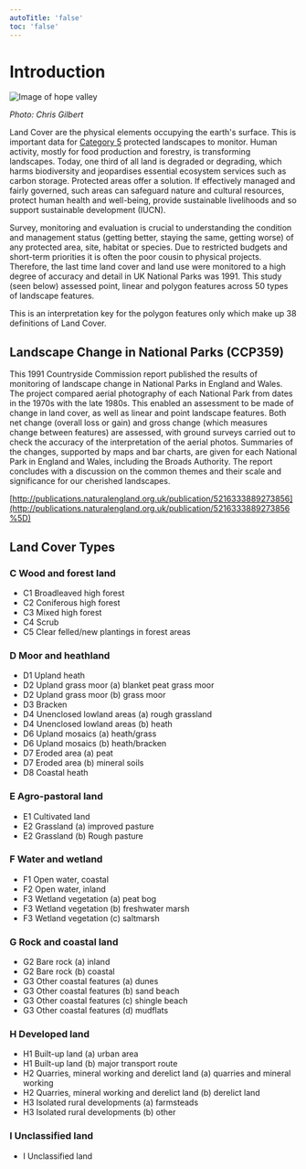 ```yaml
---
autoTitle: 'false'
toc: 'false'
---
```


# Introduction

![Image of hope valley](https://report-publishing/media/interpretation-key/hopevalley.jpg)

_Photo: Chris Gilbert_

Land Cover are the physical elements occupying the earth's surface. This is important data for [Category 5](https://www.iucn.org/resources/publication/management-guidelines-iucn-category-v-protected-areas-protected) protected landscapes to monitor. Human activity, mostly for food production and forestry, is transforming landscapes. Today, one third of all land is degraded or degrading, which harms biodiversity and jeopardises essential ecosystem services such as carbon storage. Protected areas offer a solution. If effectively managed and fairly governed, such areas can safeguard nature and cultural resources, protect human health and well-being, provide sustainable livelihoods and so support sustainable development (IUCN).

Survey, monitoring and evaluation is crucial to understanding the condition and management status (getting better, staying the same, getting worse) of any protected area, site, habitat or species. Due to restricted budgets and short-term priorities it is often the poor cousin to physical projects. Therefore, the last time land cover and land use were monitored to a high degree of accuracy and detail in UK National Parks was 1991. This study (seen below) assessed point, linear and polygon features across 50 types of landscape features.

This is an interpretation key for the polygon features only which make up 38 definitions of Land Cover.

## Landscape Change in National Parks (CCP359)

This 1991 Countryside Commission report published the results of monitoring of landscape change in National Parks in England and Wales. The project compared aerial photography of each National Park from dates in the 1970s with the late 1980s. This enabled an assessment to be made of change in land cover, as well as linear and point landscape features. Both net change (overall loss or gain) and gross change (which measures change between features) are assessed, with ground surveys carried out to check the accuracy of the interpretation of the aerial photos. Summaries of the changes, supported by maps and bar charts, are given for each National Park in England and Wales, including the Broads Authority. The report concludes with a discussion on the common themes and their scale and significance for our cherished landscapes.

[http://publications.naturalengland.org.uk/publication/5216333889273856](http://publications.naturalengland.org.uk/publication/5216333889273856%5D)

## Land Cover Types

### C Wood and forest land

*   C1 Broadleaved high forest
*   C2 Coniferous high forest
*   C3 Mixed high forest
*   C4 Scrub
*   C5 Clear felled/new plantings in forest areas

### D Moor and heathland

*   D1 Upland heath
*   D2 Upland grass moor (a) blanket peat grass moor
*   D2 Upland grass moor (b) grass moor
*   D3 Bracken
*   D4 Unenclosed lowland areas (a) rough grassland
*   D4 Unenclosed lowland areas (b) heath
*   D6 Upland mosaics (a) heath/grass
*   D6 Upland mosaics (b) heath/bracken
*   D7 Eroded area (a) peat
*   D7 Eroded area (b) mineral soils
*   D8 Coastal heath

### E Agro-pastoral land

*   E1 Cultivated land
*   E2 Grassland (a) improved pasture
*   E2 Grassland (b) Rough pasture

### F Water and wetland

*   F1 Open water, coastal
*   F2 Open water, inland
*   F3 Wetland vegetation (a) peat bog
*   F3 Wetland vegetation (b) freshwater marsh
*   F3 Wetland vegetation (c) saltmarsh

### G Rock and coastal land

*   G2 Bare rock (a) inland
*   G2 Bare rock (b) coastal
*   G3 Other coastal features (a) dunes
*   G3 Other coastal features (b) sand beach
*   G3 Other coastal features (c) shingle beach
*   G3 Other coastal features (d) mudflats

### H Developed land

*   H1 Built-up land (a) urban area
*   H1 Built-up land (b) major transport route
*   H2 Quarries, mineral working and derelict land (a) quarries and mineral working
*   H2 Quarries, mineral working and derelict land (b) derelict land
*   H3 Isolated rural developments (a) farmsteads
*   H3 Isolated rural developments (b) other

### I Unclassified land

*   I Unclassified land
